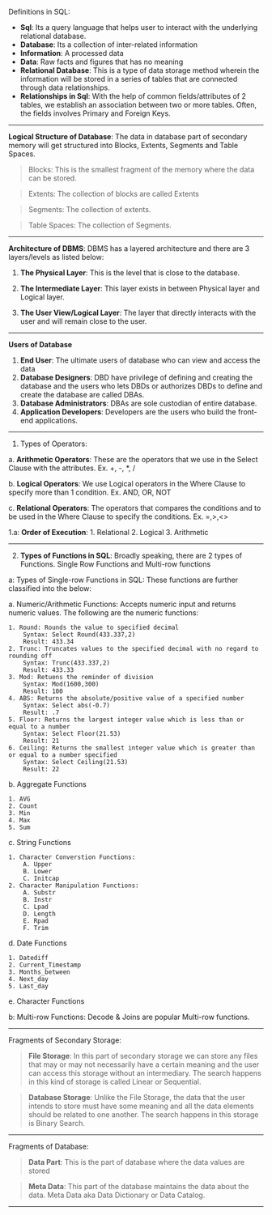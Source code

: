Definitions in SQL: 

* **Sql**: Its a query language that helps user to interact with the underlying relational database.
* **Database**: Its a collection of inter-related information
* **Information**: A processed data
* **Data**: Raw facts and figures that has no meaning
* **Relational Database**: This is a type of data storage method wherein the information will be stored in a series of tables that are connected through data relationships.
* **Relationships in Sql**: With the help of common fields/attributes of 2 tables, we establish an association between two or more tables. Often, the fields involves Primary and Foreign Keys.

***

**Logical Structure of Database**: The data in database part of secondary memory will get structured into Blocks, Extents, Segments and Table Spaces.

> Blocks: This is the smallest fragment of the memory where the data can be stored.

> Extents: The collection of blocks are called Extents

> Segments: The collection of extents.

> Table Spaces: The collection of Segments.

***

**Architecture of DBMS**: DBMS has a layered architecture and there are 3 layers/levels as listed below: 

1. **The Physical Layer**: This is the level that is close to the database.

2. **The Intermediate Layer**: This layer exists in between Physical layer and Logical layer.

3. **The User View/Logical Layer**: The layer that directly interacts with the user and will remain close to the user.

***

**Users of Database**
1. **End User**: The ultimate users of database who can view and access the data
2. **Database Designers**: DBD have privilege of defining and creating the database and the users who lets DBDs or authorizes DBDs to define and create the database are called DBAs.
3. **Database Administrators**: DBAs are sole custodian of entire database.
4. **Application Developers**: Developers are the users who build the front-end applications.



***
1. Types of Operators: 

a. **Arithmetic Operators**: These are the operators that we use in the Select Clause with the attributes. Ex. +, -, *, /

b. **Logical Operators**: We use Logical operators in the Where Clause to specify more than 1 condition. Ex. AND, OR, NOT

c. **Relational Operators**: The operators that compares the conditions and to be used in the Where Clause to specify the conditions. Ex. =,>,<>


1.a: **Order of Execution**: 
    1. Relational
    2. Logical 
    3. Arithmetic 
***

2. **Types of Functions in SQL**: Broadly speaking, there are 2 types of Functions. Single Row Functions and Multi-row functions 

a: Types of Single-row Functions in SQL: These functions are further classified into the below: 

a. Numeric/Arithmetic Functions: Accepts numeric input and returns numeric values. The following are the numeric functions: 

    1. Round: Rounds the value to specified decimal
        Syntax: Select Round(433.337,2)
        Result: 433.34
    2. Trunc: Truncates values to the specified decimal with no regard to rounding off
        Syntax: Trunc(433.337,2)
        Result: 433.33
    3. Mod: Retuens the reminder of division
        Syntax: Mod(1600,300)
        Result: 100
    4. ABS: Returns the absolute/positive value of a specified number
        Syntax: Select abs(-0.7)
        Result: .7
    5. Floor: Returns the largest integer value which is less than or equal to a number
        Syntax: Select Floor(21.53)
        Result: 21
    6. Ceiling: Returns the smallest integer value which is greater than or equal to a number specified
        Syntax: Select Ceiling(21.53)
        Result: 22

b. Aggregate Functions

    1. AVG
    2. Count
    3. Min
    4. Max
    5. Sum

c. String Functions

    1. Character Converstion Functions: 
        A. Upper
        B. Lower
        C. Initcap
    2. Character Manipulation Functions: 
        A. Substr
        B. Instr
        C. Lpad
        D. Length
        E. Rpad
        F. Trim

d. Date Functions

    1. Datediff
    2. Current_Timestamp
    3. Months_between
    4. Next_day
    5. Last_day

e. Character Functions  



b: Multi-row Functions: Decode & Joins are popular Multi-row functions.

***

 Fragments of Secondary Storage: 
 > **File Storage**: In this part of secondary storage we can store any files that may or may not necessarily have a certain meaning and the user can access this storage without an intermediary. The search happens in this kind of storage is called Linear or Sequential.

 > **Database Storage**: Unlike the File Storage, the data that the user intends to store must have some meaning and all the data elements should be related to one another. The search happens in this storage is Binary Search.

***
Fragments of Database: 
 > **Data Part**: This is the part of database where the data values are stored
 
 > **Meta Data**: This part of the database maintains the data about the data. Meta Data aka Data Dictionary or Data Catalog.  

 ***